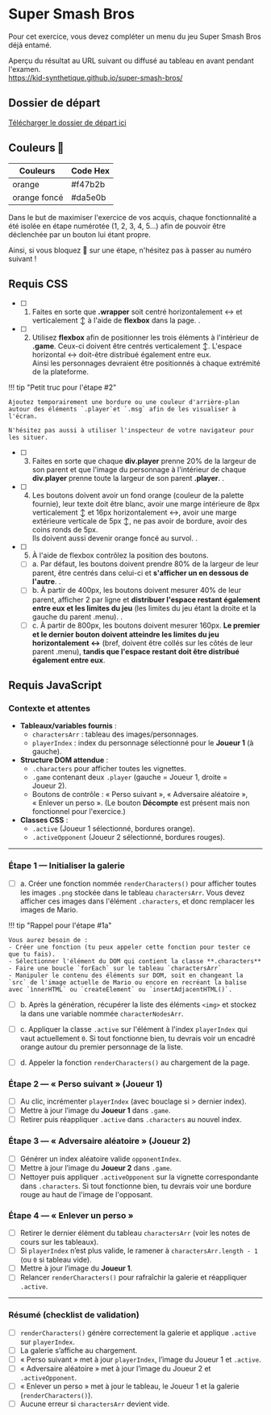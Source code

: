 # Super Smash Bros

Pour cet exercice, vous devez compléter un menu du jeu Super Smash Bros déjà entamé.

Aperçu du résultat au URL suivant ou diffusé au tableau en avant pendant
l'examen.\
<https://kid-synthetique.github.io/super-smash-bros/>

## Dossier de départ

[Télécharger le dossier de départ ici](https://cmontmorency365-my.sharepoint.com/:f:/g/personal/mariem_ouellet_cmontmorency_qc_ca/EnuNF6h93ZJNv6CFSUoTSLEBcHV90BFHileoAtTSAd_7vA?e=0Yol4e)


## Couleurs 🎨

| Couleurs     | Code Hex  |
| ------------ | --------- |
| orange       | #f47b2b |
| orange foncé | #da5e0b |

Dans le but de maximiser l'exercice de vos acquis, chaque fonctionnalité a été isolée en étape numérotée (1, 2, 3, 4, 5...) afin de pouvoir être déclenchée par un bouton lui étant propre.

Ainsi, si vous bloquez 🤔 sur une étape, n'hésitez pas à passer au numéro suivant !

## Requis CSS

- [ ] 1. Faites en sorte que **.wrapper** soit centré horizontalement ↔️ et
    verticalement ↕️ à l\'aide de **flexbox** dans la page.
.
- [ ] 2. Utilisez **flexbox** afin de positionner les trois éléments à l\'intérieur de **.game**. Ceux-ci doivent être centrés verticalement ↕️. L\'espace horizontal ↔️ doit-être distribué également entre eux.\
    Ainsi les personnages devraient être positionnés à chaque extrémité de la plateforme.

!!! tip "Petit truc pour l'étape #2"

    Ajoutez temporairement une bordure ou une couleur d'arrière-plan autour des éléments `.player`et `.msg` afin de les visualiser à l'écran. 

    N'hésitez pas aussi à utiliser l'inspecteur de votre navigateur pour les situer.

- [ ] 3. Faites en sorte que chaque **div.player** prenne 20% de la largeur
    de son parent et que l\'image du personnage à l\'intérieur de chaque
    **div.player** prenne toute la largeur de son parent **.player**.
.
- [ ] 4. Les boutons doivent avoir un fond orange (couleur de la palette
    fournie), leur texte doit être blanc, avoir une marge intérieure de
    8px verticalement ↕️ et 16px horizontalement ↔️, avoir une marge
    extérieure verticale de 5px ↕️, ne pas avoir de bordure, avoir des
    coins ronds de 5px.\
    Ils doivent aussi devenir orange foncé au survol.
.
- [ ] 5. À l\'aide de flexbox contrôlez la position des boutons.

  - [ ] a.  Par défaut, les boutons doivent prendre 80% de la largeur de
        leur parent, être centrés dans celui-ci et **s\'afficher un en
        dessous de l\'autre**.
.
  - [ ] b.  À partir de 400px, les boutons doivent mesurer 40% de leur
        parent, afficher 2 par ligne et **distribuer l\'espace restant
        également entre eux et les limites du jeu** (les limites du jeu
        étant la droite et la gauche du parent .menu).
.
  - [ ] c.  À partir de 800px, les boutons doivent mesurer 160px. **Le
        premier et le dernier bouton doivent atteindre les limites du
        jeu horizontalement ↔️** (bref, doivent être collés sur les
        côtés de leur parent .menu), **tandis que l\'espace restant doit
        être distribué également entre eux**.

## Requis JavaScript


### Contexte et attentes

- **Tableaux/variables fournis** :
  - `charactersArr` : tableau des images/personnages.
  - `playerIndex` : index du personnage sélectionné pour le **Joueur 1** (à gauche).
- **Structure DOM attendue** :
  - `.characters` pour afficher toutes les vignettes.
  - `.game` contenant deux `.player` (gauche = Joueur 1, droite = Joueur 2).
  - Boutons de contrôle : « Perso suivant », « Adversaire aléatoire », « Enlever un perso ». (Le bouton **Décompte** est présent mais non fonctionnel pour l'exercice.)
- **Classes CSS** :
  - `.active` (Joueur 1 sélectionné, bordures orange).
  - `.activeOpponent` (Joueur 2 sélectionné, bordures rouges).

---
### Étape 1 — Initialiser la galerie
- [ ] a. Créer une fonction nommée `renderCharacters()` pour afficher toutes les images `.png` stockée dans le tableau `charactersArr`. Vous devez afficher ces images dans l'élément `.characters`, et donc remplacer les images de Mario.

!!! tip "Rappel pour l'étape #1a"

    Vous aurez besoin de :
    - Créer une fonction (tu peux appeler cette fonction pour tester ce que tu fais).
    - Sélectionner l'élément du DOM qui contient la classe **.characters**
    - Faire une boucle `forEach` sur le tableau `charactersArr`
    - Manipuler le contenu des éléments sur DOM, soit en changeant la `src` de l'image actuelle de Mario ou encore en recréant la balise avec `ìnnerHTML` ou `createElement` ou `insertAdjacentHTML()`.

- [ ] b. Après la génération, récupérer la liste des éléments `<img>` et stockez la dans une variable nommée `characterNodesArr`.


- [ ] c. Appliquer la classe `.active` sur l'élément à l'index `playerIndex` qui vaut actuellement `0`. Si tout fonctionne bien, tu devrais voir un encadré orange autour du premier personnage de la liste.

- [ ] d. Appeler la fonction `renderCharacters()` au chargement de la page.


### Étape 2 — « Perso suivant » (Joueur 1)

- [ ] Au clic, incrémenter `playerIndex` (avec bouclage si > dernier index).
- [ ] Mettre à jour l’image du **Joueur 1** dans `.game`.
- [ ] Retirer puis réappliquer `.active` dans `.characters` au nouvel index.

### Étape 3 — « Adversaire aléatoire » (Joueur 2)

- [ ] Générer un index aléatoire valide `opponentIndex`.
- [ ] Mettre à jour l’image du **Joueur 2** dans `.game`.
- [ ] Nettoyer puis appliquer `.activeOpponent` sur la vignette correspondante dans `.characters`. Si tout fonctionne bien, tu devrais voir une bordure rouge au haut de l'image de l'opposant.

### Étape 4 — « Enlever un perso »

- [ ] Retirer le dernier élément du tableau `charactersArr` (voir les notes de cours sur les tableaux).
- [ ] Si `playerIndex` n’est plus valide, le ramener à `charactersArr.length - 1` (ou `0` si tableau vide).
- [ ] Mettre à jour l’image du **Joueur 1**.
- [ ] Relancer `renderCharacters()` pour rafraîchir la galerie et réappliquer `.active`.

---

### Résumé (checklist de validation)
- [ ] `renderCharacters()` génère correctement la galerie et applique `.active` sur `playerIndex`.
- [ ] La galerie s’affiche au chargement.
- [ ] « Perso suivant » met à jour `playerIndex`, l’image du Joueur 1 et `.active`.
- [ ] « Adversaire aléatoire » met à jour l’image du Joueur 2 et `.activeOpponent`.
- [ ] « Enlever un perso » met à jour le tableau, le Joueur 1 et la galerie (`renderCharacters()`).
- [ ] Aucune erreur si `charactersArr` devient vide.